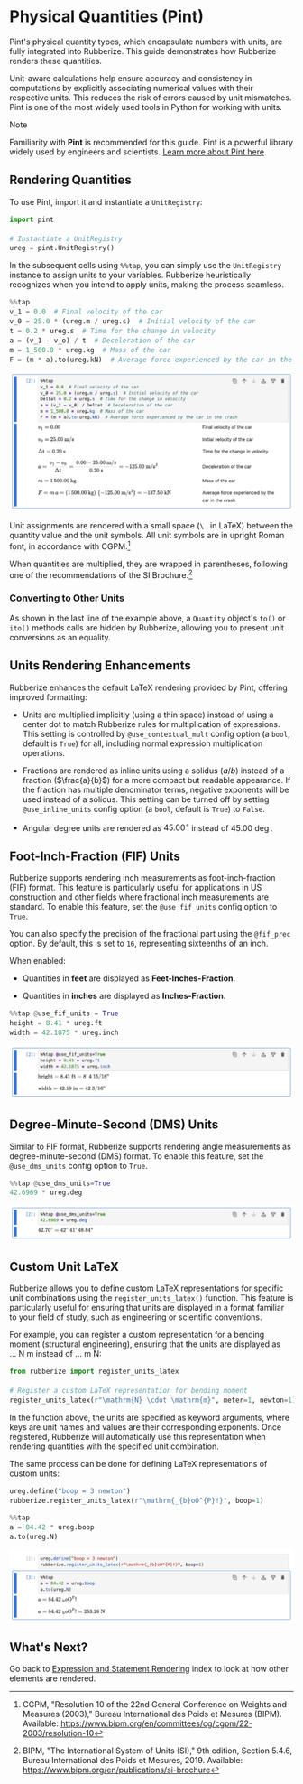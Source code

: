 # Physical Quantities (Pint)

Pint's physical quantity types, which encapsulate numbers with units, are fully integrated into Rubberize. This guide demonstrates how Rubberize renders these quantities.

Unit-aware calculations help ensure accuracy and consistency in computations by explicitly associating numerical values with their respective units. This reduces the risk of errors caused by unit mismatches. Pint is one of the most widely used tools in Python for working with units.

> [!NOTE]
> Familiarity with **Pint** is recommended for this guide. Pint is a powerful library widely used by engineers and scientists. [Learn more about Pint here](https://pint.readthedocs.io/en/stable/index.html).

## Rendering Quantities

To use Pint, import it and instantiate a `UnitRegistry`:

```python
import pint

# Instantiate a UnitRegistry
ureg = pint.UnitRegistry()
```

In the subsequent cells using `%%tap`, you can simply use the `UnitRegistry` instance to assign units to your variables. Rubberize heuristically recognizes when you intend to apply units, making the process seamless.

```python
%%tap
v_1 = 0.0  # Final velocity of the car
v_0 = 25.0 * (ureg.m / ureg.s)  # Initial velocity of the car
t = 0.2 * ureg.s  # Time for the change in velocity
a = (v_1 - v_o) / t  # Deceleration of the car
m = 1_500.0 * ureg.kg  # Mass of the car
F = (m * a).to(ureg.kN)  # Average force experienced by the car in the crash
```

<picture>
    <source media="(prefers-color-scheme: dark)" srcset="../assets/rendering/pint/pint_dark.png">
    <source media="(prefers-color-scheme: light)" srcset="../assets/rendering/pint/pint.png">
    <img alt="Screenshot of pint in Rubberize" src="../assets/rendering/pint/pint.png">
</picture>

Unit assignments are rendered with a small space (`\ ` in LaTeX) between the quantity value and the unit symbols. All unit symbols are in upright Roman font, in accordance with CGPM.[^1]

When quantities are multiplied, they are wrapped in parentheses, following one of the recommendations of the SI Brochure.[^2]

### Converting to Other Units

As shown in the last line of the example above, a `Quantity` object's `to()` or `ito()` methods calls are hidden by Rubberize, allowing you to present unit conversions as an equality.

## Units Rendering Enhancements

Rubberize enhances the default LaTeX rendering provided by Pint, offering improved formatting:

- Units are multiplied implicitly (using a thin space) instead of using a center dot to match Rubberize rules for multiplication of expressions. This setting is controlled by `@use_contextual_mult` config option (a `bool`, default is `True`) for all, including normal expression multiplication operations.

- Fractions are rendered as inline units using a solidus ($a/b$) instead of a fraction ($\frac{a}{b}$) for a more compact but readable appearance. If the fraction has multiple denominator terms, negative exponents will be used instead of a solidus. This setting can be turned off by setting `@use_inline_units` config option (a `bool`, default is `True`) to `False`.

- Angular degree units are rendered as $45.00^{\circ}$ instead of $45.00\ \deg$.

## Foot-Inch-Fraction (FIF) Units

Rubberize supports rendering inch measurements as foot-inch-fraction (FIF) format. This feature is particularly useful for applications in US construction and other fields where fractional inch measurements are standard. To enable this feature, set the `@use_fif_units` config option to `True`.

You can also specify the precision of the fractional part using the `@fif_prec` option. By default, this is set to `16`, representing sixteenths of an inch. 

When enabled:

- Quantities in **feet** are displayed as **Feet-Inches-Fraction**.

- Quantities in **inches** are displayed as **Inches-Fraction**.

```python
%%tap @use_fif_units = True
height = 8.41 * ureg.ft
width = 42.1875 * ureg.inch
```

<picture>
    <source media="(prefers-color-scheme: dark)" srcset="../assets/rendering/pint/fif_dark.png">
    <source media="(prefers-color-scheme: light)" srcset="../assets/rendering/pint/fif.png">
    <img alt="Screenshot of pint foot-inch-fraction units in Rubberize" src="../assets/rendering/pint/fif.png">
</picture>

## Degree-Minute-Second (DMS) Units

Similar to FIF format, Rubberize supports rendering angle measurements as degree-minute-second (DMS) format. To enable this feature, set the `@use_dms_units` config option to `True`.

```python
%%tap @use_dms_units=True
42.6969 * ureg.deg
```

<picture>
    <source media="(prefers-color-scheme: dark)" srcset="../assets/rendering/pint/dms_dark.png">
    <source media="(prefers-color-scheme: light)" srcset="../assets/rendering/pint/dms.png">
    <img alt="Screenshot of pint foot-inch-fraction units in Rubberize" src="../assets/rendering/pint/dms.png">
</picture>

## Custom Unit LaTeX

Rubberize allows you to define custom LaTeX representations for specific unit combinations using the `register_units_latex()` function. This feature is particularly useful for ensuring that units are displayed in a format familiar to your field of study, such as engineering or scientific conventions.

For example, you can register a custom representation for a bending moment (structural engineering), ensuring that the units are displayed as $\dots\ \mathrm{N}\ \mathrm{m}$ instead of $\dots\ \mathrm{m}\ \mathrm{N}$:

```python
from rubberize import register_units_latex

# Register a custom LaTeX representation for bending moment
register_units_latex(r"\mathrm{N} \cdot \mathrm{m}", meter=1, newton=1)
```

In the function above, the units are specified as keyword arguments, where keys are unit names and values are their corresponding exponents. Once registered, Rubberize will automatically use this representation when rendering quantities with the specified unit combination.

The same process can be done for defining LaTeX representations of custom units:

```python
ureg.define("boop = 3 newton")
rubberize.register_units_latex(r"\mathrm{_{b}oO^{P}!}", boop=1)
```

```python
%%tap
a = 84.42 * ureg.boop
a.to(ureg.N)
```


<picture>
    <source media="(prefers-color-scheme: dark)" srcset="../assets/rendering/pint/custom_latex_dark.png">
    <source media="(prefers-color-scheme: light)" srcset="../assets/rendering/pint/custom_latex.png">
    <img alt="Screenshot of pint custom units in Rubberize" src="../assets/rendering/pint/custom_latex.png">
</picture>

## What's Next?

Go back to [Expression and Statement Rendering](index.md) index to look at how other elements are rendered.

[^1]: CGPM, "Resolution 10 of the 22nd General Conference on Weights and Measures (2003)," Bureau International des Poids et Mesures (BIPM). Available: https://www.bipm.org/en/committees/cg/cgpm/22-2003/resolution-10

[^2]: BIPM, "The International System of Units (SI)," 9th edition, Section 5.4.6, Bureau International des Poids et Mesures, 2019. Available: https://www.bipm.org/en/publications/si-brochure